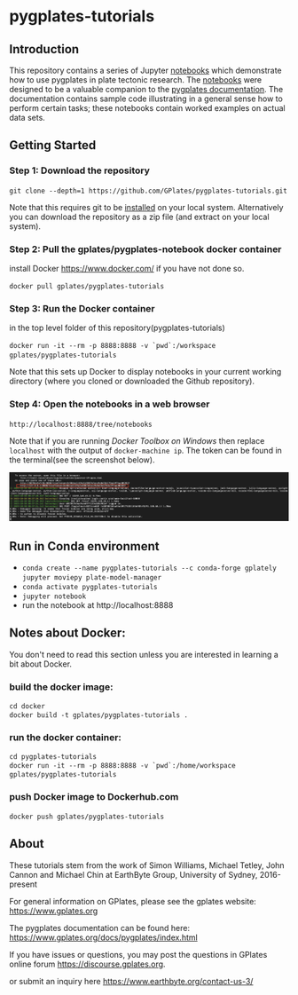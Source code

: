 # pygplates-tutorials

## Introduction

This repository contains a series of Jupyter [notebooks](https://github.com/GPlates/pygplates-tutorials/tree/master/notebooks#readme) which demonstrate how to use pygplates in plate tectonic research. The [notebooks](https://github.com/GPlates/pygplates-tutorials/tree/master/notebooks#readme) were designed to be a valuable companion to the [pygplates documentation](https://www.gplates.org/docs/pygplates/). The documentation contains sample code illustrating in a general sense how to perform certain tasks; these notebooks contain worked examples on actual data sets.

## Getting Started

### Step 1: Download the repository

`git clone --depth=1 https://github.com/GPlates/pygplates-tutorials.git`

Note that this requires git to be [installed](https://git-scm.com/book/en/v2/Getting-Started-Installing-Git) on your local system.
Alternatively you can download the repository as a zip file (and extract on your local system).

### Step 2: Pull the gplates/pygplates-notebook docker container

install Docker https://www.docker.com/ if you have not done so.

`docker pull gplates/pygplates-tutorials`

### Step 3: Run the Docker container

in the top level folder of this repository(pygplates-tutorials)

`` docker run -it --rm -p 8888:8888 -v `pwd`:/workspace gplates/pygplates-tutorials ``

Note that this sets up Docker to display notebooks in your current working directory (where you cloned or downloaded the Github repository).

### Step 4: Open the notebooks in a web browser

`http://localhost:8888/tree/notebooks`

Note that if you are running _Docker Toolbox on Windows_ then replace `localhost` with the output of `docker-machine ip`. The token can be found in the terminal(see the screenshot below).

![jupyter-token](data/jupyter-token.png)

## Run in Conda environment

- `conda create --name pygplates-tutorials --c conda-forge gplately jupyter moviepy plate-model-manager`
- `conda activate pygplates-tutorials`
- `jupyter notebook`
- run the notebook at http://localhost:8888

## Notes about Docker:

You don't need to read this section unless you are interested in learning a bit about Docker.

### build the docker image:

```
cd docker
docker build -t gplates/pygplates-tutorials .
```

### run the docker container:

```
cd pygplates-tutorials
docker run -it --rm -p 8888:8888 -v `pwd`:/home/workspace gplates/pygplates-tutorials
```

### push Docker image to Dockerhub.com

```
docker push gplates/pygplates-tutorials
```

## About

These tutorials stem from the work of Simon Williams, Michael Tetley, John Cannon and Michael Chin at
EarthByte Group, University of Sydney, 2016-present

For general information on GPlates, please see the gplates website:
https://www.gplates.org

The pygplates documentation can be found here:
https://www.gplates.org/docs/pygplates/index.html

If you have issues or questions, you may post the questions in GPlates online forum https://discourse.gplates.org.

or submit an inquiry here https://www.earthbyte.org/contact-us-3/
